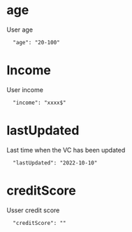 # age

User age

```
  "age": "20-100"
```

# Income

User income

```
  "income": "xxxx$"
```

# lastUpdated

Last time when the VC has been updated

```
  "lastUpdated": "2022-10-10"
```

# creditScore

Usser credit score

```
  "creditScore": ""
```
